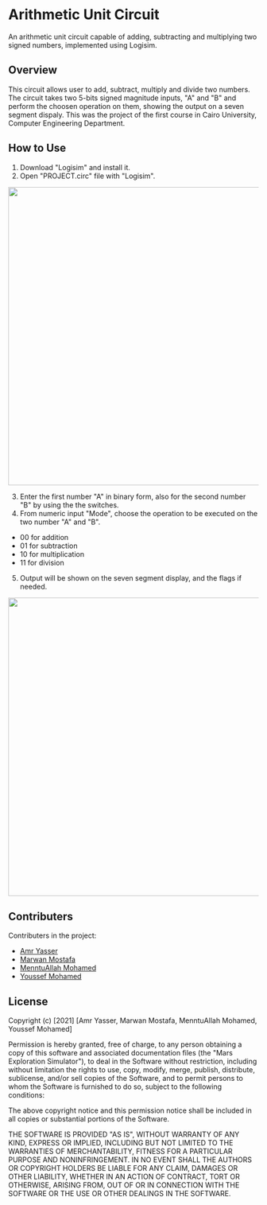 # Arithmetic Unit Circuit
An arithmetic unit circuit capable of adding, subtracting and multiplying two signed numbers, implemented using Logisim.


## Overview 
This circuit allows user to add, subtract, multiply and divide two numbers. The circuit takes two 5-bits signed magnitude inputs, "A" and "B" and perform the choosen operation on them, showing the output on a seven segment dispaly. This was the project of the first course in Cairo University, Computer Engineering Department.


## How to Use
1. Download "Logisim" and install it.
2. Open "PROJECT.circ" file with "Logisim".
<img src="https://iili.io/H7YbZMu.png" width="600px"/>

3. Enter the first number "A" in binary form, also for the second number "B" by using the the switches.
4. From numeric input "Mode", choose the operation to be executed on the two number "A" and "B".
- 00 for addition
- 01 for subtraction
- 10 for multiplication
- 11 for division 
5. Output will be shown on the seven segment display, and the flags if needed.
<img src="https://iili.io/H7ax6HN.png" width="600px"/>


## Contributers
Contributers in the project:
- [Amr Yasser]()
- [Marwan Mostafa](https://github.com/Marwan-9)
- [MenntuAllah Mohamed]()
- [Youssef Mohamed]()

## License
Copyright (c) [2021] [Amr Yasser, Marwan Mostafa, MenntuAllah Mohamed, Youssef Mohamed]

Permission is hereby granted, free of charge, to any person obtaining a copy of this software and associated documentation files (the "Mars Exploration Simulator"), to deal in the Software without restriction, including without limitation the rights to use, copy, modify, merge, publish, distribute, sublicense, and/or sell copies of the Software, and to permit persons to whom the Software is furnished to do so, subject to the following conditions:

The above copyright notice and this permission notice shall be included in all copies or substantial portions of the Software.

THE SOFTWARE IS PROVIDED "AS IS", WITHOUT WARRANTY OF ANY KIND, EXPRESS OR IMPLIED, INCLUDING BUT NOT LIMITED TO THE WARRANTIES OF MERCHANTABILITY, FITNESS FOR A PARTICULAR PURPOSE AND NONINFRINGEMENT. IN NO EVENT SHALL THE AUTHORS OR COPYRIGHT HOLDERS BE LIABLE FOR ANY CLAIM, DAMAGES OR OTHER LIABILITY, WHETHER IN AN ACTION OF CONTRACT, TORT OR OTHERWISE, ARISING FROM, OUT OF OR IN CONNECTION WITH THE SOFTWARE OR THE USE OR OTHER DEALINGS IN THE SOFTWARE. 
